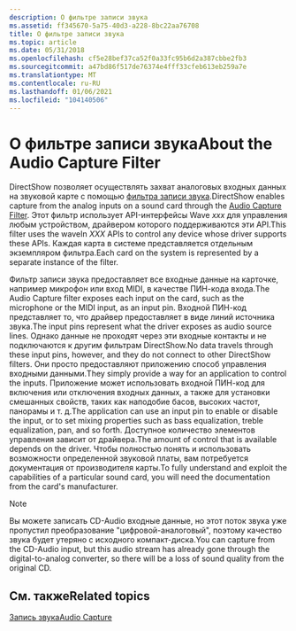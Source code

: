 ```yaml
---
description: О фильтре записи звука
ms.assetid: ff345670-5a75-40d3-a228-8bc22aa76708
title: О фильтре записи звука
ms.topic: article
ms.date: 05/31/2018
ms.openlocfilehash: cf5e28bef37ca52f0a33fc95b6d2a387cbbe2fb3
ms.sourcegitcommit: a47bd86f517de76374e4fff33cfeb613eb259a7e
ms.translationtype: MT
ms.contentlocale: ru-RU
ms.lasthandoff: 01/06/2021
ms.locfileid: "104140506"
---
```

# <a name="about-the-audio-capture-filter"></a><span data-ttu-id="8f917-103">О фильтре записи звука</span><span class="sxs-lookup"><span data-stu-id="8f917-103">About the Audio Capture Filter</span></span>

<span data-ttu-id="8f917-104">DirectShow позволяет осуществлять захват аналоговых входных данных на звуковой карте с помощью [фильтра записи звука](audio-capture-filter.md).</span><span class="sxs-lookup"><span data-stu-id="8f917-104">DirectShow enables capture from the analog inputs on a sound card through the [Audio Capture Filter](audio-capture-filter.md).</span></span> <span data-ttu-id="8f917-105">Этот фильтр использует API-интерфейсы Wave *xxx* для управления любым устройством, драйвером которого поддерживаются эти API.</span><span class="sxs-lookup"><span data-stu-id="8f917-105">This filter uses the waveIn *XXX* APIs to control any device whose driver supports these APIs.</span></span> <span data-ttu-id="8f917-106">Каждая карта в системе представляется отдельным экземпляром фильтра.</span><span class="sxs-lookup"><span data-stu-id="8f917-106">Each card on the system is represented by a separate instance of the filter.</span></span>

<span data-ttu-id="8f917-107">Фильтр записи звука предоставляет все входные данные на карточке, например микрофон или вход MIDI, в качестве ПИН-кода входа.</span><span class="sxs-lookup"><span data-stu-id="8f917-107">The Audio Capture filter exposes each input on the card, such as the microphone or the MIDI input, as an input pin.</span></span> <span data-ttu-id="8f917-108">Входной ПИН-код представляет то, что драйвер предоставляет в виде линий источника звука.</span><span class="sxs-lookup"><span data-stu-id="8f917-108">The input pins represent what the driver exposes as audio source lines.</span></span> <span data-ttu-id="8f917-109">Однако данные не проходят через эти входные контакты и не подключаются к другим фильтрам DirectShow.</span><span class="sxs-lookup"><span data-stu-id="8f917-109">No data travels through these input pins, however, and they do not connect to other DirectShow filters.</span></span> <span data-ttu-id="8f917-110">Они просто предоставляют приложению способ управления входными данными.</span><span class="sxs-lookup"><span data-stu-id="8f917-110">They simply provide a way for an application to control the inputs.</span></span> <span data-ttu-id="8f917-111">Приложение может использовать входной ПИН-код для включения или отключения входных данных, а также для установки смешанных свойств, таких как наподобие басов, высоких частот, панорамы и т. д.</span><span class="sxs-lookup"><span data-stu-id="8f917-111">The application can use an input pin to enable or disable the input, or to set mixing properties such as bass equalization, treble equalization, pan, and so forth.</span></span> <span data-ttu-id="8f917-112">Доступное количество элементов управления зависит от драйвера.</span><span class="sxs-lookup"><span data-stu-id="8f917-112">The amount of control that is available depends on the driver.</span></span> <span data-ttu-id="8f917-113">Чтобы полностью понять и использовать возможности определенной звуковой платы, вам потребуется документация от производителя карты.</span><span class="sxs-lookup"><span data-stu-id="8f917-113">To fully understand and exploit the capabilities of a particular sound card, you will need the documentation from the card's manufacturer.</span></span>

> [!Note]  
> <span data-ttu-id="8f917-114">Вы можете записать CD-Audio входные данные, но этот поток звука уже пропустил преобразование "цифровой-аналоговый", поэтому качество звука будет утеряно с исходного компакт-диска.</span><span class="sxs-lookup"><span data-stu-id="8f917-114">You can capture from the CD-Audio input, but this audio stream has already gone through the digital-to-analog converter, so there will be a loss of sound quality from the original CD.</span></span>

 

## <a name="related-topics"></a><span data-ttu-id="8f917-115">См. также</span><span class="sxs-lookup"><span data-stu-id="8f917-115">Related topics</span></span>

<dl> <dt>

[<span data-ttu-id="8f917-116">Запись звука</span><span class="sxs-lookup"><span data-stu-id="8f917-116">Audio Capture</span></span>](audio-capture.md)
</dt> </dl>

 

 



